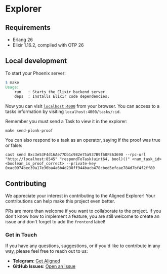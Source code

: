 # Explorer

## Requirements

- Erlang 26
- Elixir 1.16.2, compiled with OTP 26

## Local development

To start your Phoenix server:

```makefile
$ make
Usage:
    run   : Starts the Elixir backend server.
    deps  : Installs Elixir code dependencies.
```

Now you can visit [`localhost:4000`](http://localhost:4000) from your browser.
You can access to a tasks information by visiting `localhost:4000/tasks/:id`.

Remember you must send a Task to view it in the explorer:
```
make send-plonk-proof
```

You can also respond to a task as an operator, saying if the proof was true or false:
```
cast send 0xc3e53F4d16Ae77Db1c982e75a937B9f60FE63690 --rpc-url "http://localhost:8545" "respondToTask(uint64, bool)()" <num_task_id> <boolean_is_proof_correct> --private-key 0xac0974bec39a17e36ba4a6b4d238ff944bacb478cbed5efcae784d7bf4f2ff80
```

## Contributing

We appreciate your interest in contributing to the Aligned Explorer! Your contributions can help make this project even better.

PRs are more than welcome if you want to collaborate to the project. If you don't know how to implement a feature, you are still welcome to create an issue and don't forget to add the `frontend` label!

### Get in Touch

If you have any questions, suggestions, or if you'd like to contribute in any way, please feel free to reach out to us:

- **Telegram**: [Get Aligned](https://t.me/alignedlayer)
- **GitHub Issues**: [Open an Issue](https://github.com/yetanotherco/aligned_layer/labels/frontend)
